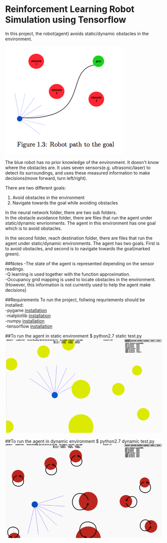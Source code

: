 # Reinforcement Learning Robot Simulation using Tensorflow
In this project, the robot(agent) avoids static/dynamic obstacles in the environment.  

![agent](./results/project_goal.png)

The blue robot has no prior knowledge of the environment. It doesn't know where the obstacles are. It uses seven sensors(e.g. ultrasonic/laser) to detect its surroundings, and uses these measured information to make decisions(move forward, turn left/right).  

There are two different goals:  
1. Avoid obstacles in the environment  
2. Navigate towards the goal while avoiding obstacles  

In the neural network folder, there are two sub folders.  
In the obstacle avoidance folder, there are files that run the agent under static/dynamic envrionments. The agent in this environment has one goal which is to avoid obstacles.   

In the second folder, reach destination folder, there are files that run the agent under static/dynamic environments. The agent has two goals. First is to avoid obstacles, and second is to navigate towards the goal(marked green).  

##Notes
-The state of the agent is represented depending on the sensor readings.  
-Q learning is used together with the function approximation.  
-Occupancy grid mapping is used to locate obstacles in the environment.  
(However, this information is not currently used to help the agent make decisions)  
  

##Requirements
To run the project, follwing requriements should be installed:  
-pygame [installation](http://www.pygame.org/lofi.html)  
-matplotlib [installation](http://matplotlib.org/users/installing.html)  
-numpy [installation](https://docs.scipy.org/doc/numpy/user/install.html)  
-tensorflow [installation](https://www.tensorflow.org/install/)

##To run the agent in static environment
$ python2.7 static test.py  
![agent](./results/static_env.png)

##To run the agent in dynamic environment 
$ python2.7 dynamic test.py
![agent](./results/dynamic_env.png)

